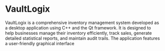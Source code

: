 # VaultLogix
VaultLogix is a comprehensive inventory management system developed as a desktop application using C++ and the Qt framework. It is designed to help businesses manage their inventory efficiently, track sales, generate detailed statistical reports, and maintain audit trails. The application features a user-friendly graphical interface

